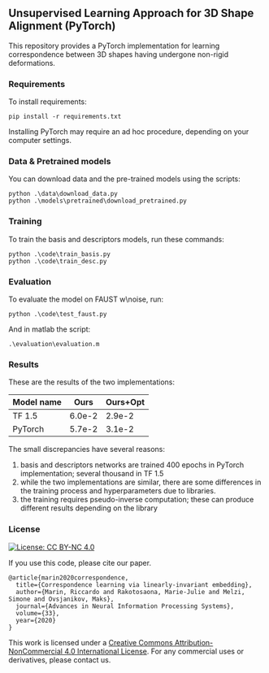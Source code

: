 ## Unsupervised Learning Approach for 3D Shape Alignment (PyTorch)

This repository provides a PyTorch implementation for learning correspondence between 3D shapes having undergone non-rigid deformations.

### Requirements

To install requirements:

```setup
pip install -r requirements.txt
```
Installing PyTorch may require an ad hoc procedure, depending on your computer settings.

### Data & Pretrained models
You can download data and the pre-trained models using the scripts:
```
python .\data\download_data.py
python .\models\pretrained\download_pretrained.py
```

### Training

To train the basis and descriptors models, run these commands:

```train
python .\code\train_basis.py
python .\code\train_desc.py
```

### Evaluation

To evaluate the model on FAUST w\noise, run:

```eval
python .\code\test_faust.py
```
And in matlab the script:
```eval
.\evaluation\evaluation.m
```
### Results

These are the results of the two implementations:

| Model name         | Ours            | Ours+Opt       |
| ------------------ |---------------- | -------------- |
| TF 1.5             |     6.0e-2      |      2.9e-2    |
| PyTorch            |     5.7e-2      |      3.1e-2    |

The small discrepancies have several reasons:
1) basis and descriptors networks are trained 400 epochs in PyTorch implementation; several thousand in TF 1.5
2) while the two implementations are similar, there are some differences in the training process and hyperparameters due to libraries.
3) the training requires pseudo-inverse computation; these can produce different results depending on the library

### License
[![License: CC BY-NC 4.0](https://img.shields.io/badge/License-CC%20BY--NC%204.0-lightgrey.svg)](https://creativecommons.org/licenses/by-nc/4.0/)

If you use this code, please cite our paper.

```
@article{marin2020correspondence,
  title={Correspondence learning via linearly-invariant embedding},
  author={Marin, Riccardo and Rakotosaona, Marie-Julie and Melzi, Simone and Ovsjanikov, Maks},
  journal={Advances in Neural Information Processing Systems},
  volume={33},
  year={2020}
}
```

This work is licensed under a [Creative Commons Attribution-NonCommercial 4.0 International License](http://creativecommons.org/licenses/by-nc/4.0/). 
For any commercial uses or derivatives, please contact us.
